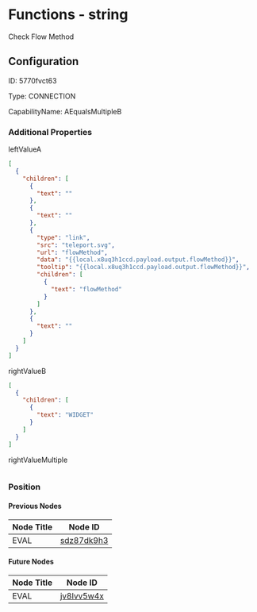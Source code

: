 # Functions - string 
Check Flow Method
## Configuration
ID:  5770fvct63

Type: CONNECTION 

CapabilityName: AEqualsMultipleB






### Additional Properties
leftValueA
```json 
[
  {
    "children": [
      {
        "text": ""
      },
      {
        "text": ""
      },
      {
        "type": "link",
        "src": "teleport.svg",
        "url": "flowMethod",
        "data": "{{local.x8uq3h1ccd.payload.output.flowMethod}}",
        "tooltip": "{{local.x8uq3h1ccd.payload.output.flowMethod}}",
        "children": [
          {
            "text": "flowMethod"
          }
        ]
      },
      {
        "text": ""
      }
    ]
  }
]
```


rightValueB
```json 
[
  {
    "children": [
      {
        "text": "WIDGET"
      }
    ]
  }
]
```


rightValueMultiple
```
```





### Position

#### Previous Nodes
| Node Title | Node ID |
| :------------- | ------------ |
| EVAL | [sdz87dk9h3](./sdz87dk9h3.md) | 
 
 #### Future Nodes
| Node Title | Node ID |
| :------------- | ------------ |
| EVAL |[jv8lvv5w4x](./jv8lvv5w4x.md) | 